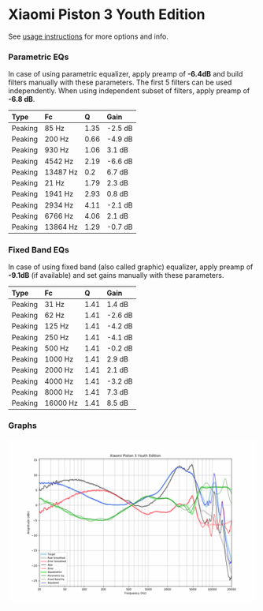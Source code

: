 # Xiaomi Piston 3 Youth Edition
See [usage instructions](https://github.com/jaakkopasanen/AutoEq#usage) for more options and info.

### Parametric EQs
In case of using parametric equalizer, apply preamp of **-6.4dB** and build filters manually
with these parameters. The first 5 filters can be used independently.
When using independent subset of filters, apply preamp of **-6.8 dB**.

| Type    | Fc       |    Q | Gain    |
|:--------|:---------|:-----|:--------|
| Peaking | 85 Hz    | 1.35 | -2.5 dB |
| Peaking | 200 Hz   | 0.66 | -4.9 dB |
| Peaking | 930 Hz   | 1.06 | 3.1 dB  |
| Peaking | 4542 Hz  | 2.19 | -6.6 dB |
| Peaking | 13487 Hz | 0.2  | 6.7 dB  |
| Peaking | 21 Hz    | 1.79 | 2.3 dB  |
| Peaking | 1941 Hz  | 2.93 | 0.8 dB  |
| Peaking | 2934 Hz  | 4.11 | -2.1 dB |
| Peaking | 6766 Hz  | 4.06 | 2.1 dB  |
| Peaking | 13864 Hz | 1.29 | -0.7 dB |

### Fixed Band EQs
In case of using fixed band (also called graphic) equalizer, apply preamp of **-9.1dB**
(if available) and set gains manually with these parameters.

| Type    | Fc       |    Q | Gain    |
|:--------|:---------|:-----|:--------|
| Peaking | 31 Hz    | 1.41 | 1.4 dB  |
| Peaking | 62 Hz    | 1.41 | -2.6 dB |
| Peaking | 125 Hz   | 1.41 | -4.2 dB |
| Peaking | 250 Hz   | 1.41 | -4.1 dB |
| Peaking | 500 Hz   | 1.41 | -0.2 dB |
| Peaking | 1000 Hz  | 1.41 | 2.9 dB  |
| Peaking | 2000 Hz  | 1.41 | 2.1 dB  |
| Peaking | 4000 Hz  | 1.41 | -3.2 dB |
| Peaking | 8000 Hz  | 1.41 | 7.3 dB  |
| Peaking | 16000 Hz | 1.41 | 8.5 dB  |

### Graphs
![](./Xiaomi%20Piston%203%20Youth%20Edition.png)